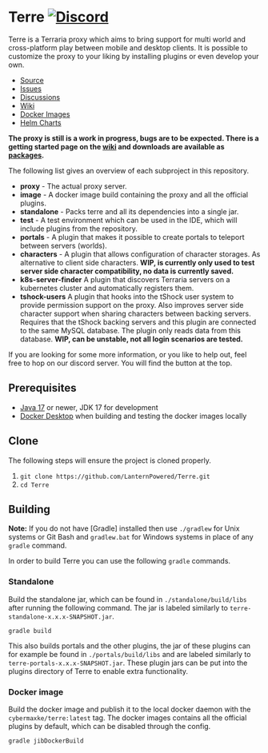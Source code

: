 # Terre [![Discord](https://img.shields.io/badge/chat-on%20discord-6E85CF.svg)](https://discord.gg/ArSrsuU)

Terre is a Terraria proxy which aims to bring support for multi world and cross-platform play 
between mobile and desktop clients. It is possible to customize the proxy to your liking by 
installing plugins or even develop your own.

* [Source]
* [Issues]
* [Discussions]
* [Wiki]
* [Docker Images]
* [Helm Charts]

**The proxy is still is a work in progress, bugs are to be expected. There is a getting started 
page on the [wiki] and downloads are available as
[packages](https://github.com/orgs/LanternPowered/packages?repo_name=Terre).**
 
The following list gives an overview of each subproject in this repository.

* **proxy** - The actual proxy server.
* **image** - A docker image build containing the proxy and all the official plugins.
* **standalone** - Packs terre and all its dependencies into a single jar.
* **test** - A test environment which can be used in the IDE, which will include plugins from the 
  repository.
* **portals** - A plugin that makes it possible to create portals to teleport between servers 
  (worlds).
* **characters** - A plugin that allows configuration of character storages. As alternative to 
  client side characters. **WIP, is currently only used to test server side character 
  compatibility, no data is currently saved.**
* **k8s-server-finder** A plugin that discovers Terraria servers on a kubernetes cluster and 
  automatically registers them.
* **tshock-users** A plugin that hooks into the tShock user system to provide permission support
  on the proxy. Also improves server side character support when sharing characters between backing 
  servers. Requires that the tShock backing servers and this plugin are connected to the same
  MySQL database. The plugin only reads data from this database. **WIP, can be unstable, not all 
  login scenarios are tested.**

If you are looking for some more information, or you like to help out, feel free to hop on our 
discord server. You will find the button at the top.

## Prerequisites
* [Java 17] or newer, JDK 17 for development
* [Docker Desktop] when building and testing the docker images locally

## Clone
The following steps will ensure the project is cloned properly.
1. `git clone https://github.com/LanternPowered/Terre.git`
2. `cd Terre`

## Building
__Note:__ If you do not have [Gradle] installed then use `./gradlew` for Unix systems or Git Bash and 
`gradlew.bat` for Windows systems in place of any `gradle` command.

In order to build Terre you can use the following `gradle` commands.

### Standalone
Build the standalone jar, which can be found in `./standalone/build/libs` after running the 
following command. The jar is labeled similarly to `terre-standalone-x.x.x-SNAPSHOT.jar`.
```
gradle build
```
This also builds portals and the other plugins, the jar of these plugins can for example be 
found in `./portals/build/libs` and are labeled similarly to `terre-portals-x.x.x-SNAPSHOT.jar`. 
These plugin jars can be put into the plugins directory of Terre to enable extra functionality.

### Docker image
Build the docker image and publish it to the local docker daemon with the 
`cybermaxke/terre:latest` tag. The docker images contains all the official plugins by default, 
which can be disabled through the config.
```
gradle jibDockerBuild
```

[Source]: https://github.com/LanternPowered/Terre
[Issues]: https://github.com/LanternPowered/Terre/issues
[Discussions]: https://github.com/LanternPowered/Terre/discussions
[Wiki]: https://github.com/LanternPowered/Terre/wiki
[Docker Images]: https://hub.docker.com/r/cybermaxke/terre
[Java 17]: https://www.oracle.com/java/technologies/javase/jdk17-archive-downloads.html
[Docker Desktop]: https://www.docker.com/products/docker-desktop
[Helm Charts]: https://github.com/Cybermaxke/terraria-helm-charts
